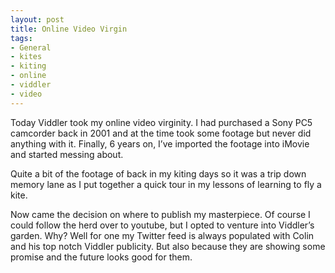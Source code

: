 ```yaml
---
layout: post
title: Online Video Virgin
tags:
- General
- kites
- kiting
- online
- viddler
- video
---
```


Today Viddler took my online video virginity.
I had purchased a Sony PC5 camcorder back in 2001 and at the time took some footage but never did anything with it. Finally, 6 years on, I’ve imported the footage into iMovie and started messing about.

Quite a bit of the footage of back in my kiting days so it was a trip down memory lane as I put together a quick tour in my lessons of learning to fly a kite.

Now came the decision on where to publish my masterpiece. Of course I could follow the herd over to youtube, but I opted to venture into Viddler’s garden. Why?
Well for one my Twitter feed is always populated with Colin and his top notch Viddler publicity. But also because they are showing some promise and the future looks good for them.
